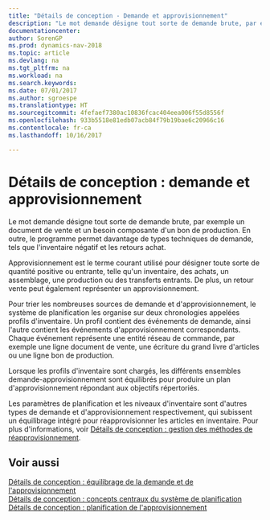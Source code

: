 ```yaml
---
title: "Détails de conception - Demande et approvisionnement"
description: "Le mot demande désigne tout sorte de demande brute, par exemple un document de vente et un besoin composante d'un bon de production. En outre, le programme permet davantage de types techniques de demande, tels que l'inventaire négatif et les retours achat."
documentationcenter: 
author: SorenGP
ms.prod: dynamics-nav-2018
ms.topic: article
ms.devlang: na
ms.tgt_pltfrm: na
ms.workload: na
ms.search.keywords: 
ms.date: 07/01/2017
ms.author: sgroespe
ms.translationtype: HT
ms.sourcegitcommit: 4fefaef7380ac10836fcac404eea006f55d8556f
ms.openlocfilehash: 933b5518e81edb07acb84f79b19bae6c20966c16
ms.contentlocale: fr-ca
ms.lasthandoff: 10/16/2017

---
```

# <a name="design-details-demand-and-supply"></a>Détails de conception : demande et approvisionnement
Le mot demande désigne tout sorte de demande brute, par exemple un document de vente et un besoin composante d'un bon de production. En outre, le programme permet davantage de types techniques de demande, tels que l'inventaire négatif et les retours achat.  
  
 Approvisionnement est le terme courant utilisé pour désigner toute sorte de quantité positive ou entrante, telle qu'un inventaire, des achats, un assemblage, une production ou des transferts entrants. De plus, un retour vente peut également représenter un approvisionnement.  
  
 Pour trier les nombreuses sources de demande et d'approvisionnement, le système de planification les organise sur deux chronologies appelées profils d'inventaire. Un profil contient des événements de demande, ainsi l'autre contient les événements d'approvisionnement correspondants. Chaque événement représente une entité réseau de commande, par exemple une ligne document de vente, une écriture du grand livre d'articles ou une ligne bon de production.  
  
 Lorsque les profils d'inventaire sont chargés, les différents ensembles demande-approvisionnement sont équilibrés pour produire un plan d'approvisionnement répondant aux objectifs répertoriés.  
  
 Les paramètres de planification et les niveaux d'inventaire sont d'autres types de demande et d'approvisionnement respectivement, qui subissent un équilibrage intégré pour réapprovisionner les articles en inventaire. Pour plus d'informations, voir [Détails de conception : gestion des méthodes de réapprovisionnement](design-details-handling-reordering-policies.md).  
  
## <a name="see-also"></a>Voir aussi  
 [Détails de conception : équilibrage de la demande et de l'approvisionnement](design-details-balancing-demand-and-supply.md)   
 [Détails de conception : concepts centraux du système de planification](design-details-central-concepts-of-the-planning-system.md)   
 [Détails de conception : planification de l'approvisionnement](design-details-supply-planning.md)
